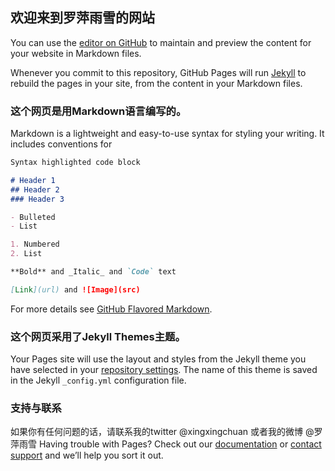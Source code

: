 ## 欢迎来到罗萍雨雪的网站

You can use the [editor on GitHub](https://github.com/xingxingchuan/hello.github.io/edit/master/README.md) to maintain and preview the content for your website in Markdown files.

Whenever you commit to this repository, GitHub Pages will run [Jekyll](https://jekyllrb.com/) to rebuild the pages in your site, from the content in your Markdown files.

### 这个网页是用Markdown语言编写的。

Markdown is a lightweight and easy-to-use syntax for styling your writing. It includes conventions for

```markdown
Syntax highlighted code block

# Header 1
## Header 2
### Header 3

- Bulleted
- List

1. Numbered
2. List

**Bold** and _Italic_ and `Code` text

[Link](url) and ![Image](src)
```

For more details see [GitHub Flavored Markdown](https://guides.github.com/features/mastering-markdown/).

### 这个网页采用了Jekyll Themes主题。

Your Pages site will use the layout and styles from the Jekyll theme you have selected in your [repository settings](https://github.com/xingxingchuan/hello.github.io/settings). The name of this theme is saved in the Jekyll `_config.yml` configuration file.

### 支持与联系
如果你有任何问题的话，请联系我的twitter @xingxingchuan 或者我的微博 @罗萍雨雪
Having trouble with Pages? Check out our [documentation](https://help.github.com/categories/github-pages-basics/) or [contact support](https://github.com/contact) and we’ll help you sort it out.
